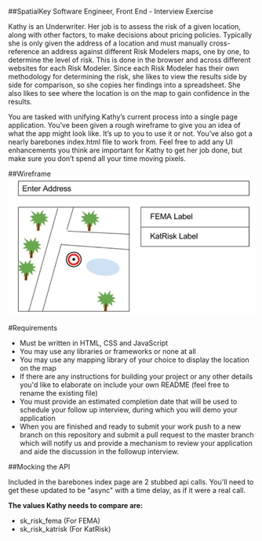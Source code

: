 ﻿﻿##SpatialKey Software Engineer, Front End - Interview Exercise

Kathy is an Underwriter.  Her job is to assess the risk of a given location, along with other factors, to make decisions about pricing policies. Typically she is only given the address of a location and must manually cross-reference an address against different Risk Modelers maps, one by one, to determine the level of risk. This is done in the browser and across different websites for each Risk Modeler. Since each Risk Modeler has their own methodology for determining the risk, she likes to view the results side by side for comparison, so she copies her findings into a spreadsheet. She also likes to see where the location is on the map to gain confidence in the results.

You are tasked with unifying Kathy’s current process into a single page application. You’ve been given a rough wireframe to give you an idea of what the app might look like. It’s up to you to use it or not. You’ve also got a nearly barebones index.html file to work from. Feel free to add any UI enhancements you think are important for Kathy to get her job done, but make sure you don’t spend all your time moving pixels.

##Wireframe
![wireframe](./wireframe.png)
  
#Requirements
* Must be written in HTML, CSS and JavaScript
* You may use any libraries or frameworks or none at all
* You may use any mapping library of your choice to display the location on the map
* If there are any instructions for building your project or any other details you'd like to elaborate on include your own README (feel free to rename the existing file)
* You must provide an estimated completion date that will be used to schedule your follow up interview, during which you will demo your application
* When you are finished and ready to submit your work push to a new branch on this repository and submit a pull request to the master branch which will notify us and provide a mechanism to review your application and aide the discussion in the followup interview.

##Mocking the API

Included in the barebones index page are 2 stubbed api calls. You'll need to get these updated to be "async" with a time delay, as if it were a real call.

**The values Kathy needs to compare are:**

* sk_risk_fema (For FEMA)
* sk_risk_katrisk (For KatRisk)
